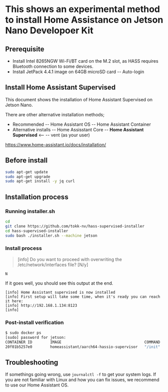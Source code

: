 # This shows an experimental method to install Home Assistance on Jetson Nano Developoer Kit

## Prerequisite 

- Install Intel 8265NGW Wi-Fi/BT card on the M.2 slot, as HASS requires Bluetooth connection to some devices.
- Install JetPack 4.4.1 image on 64GB microSD card
-- Auto-login


## Install Home Assistant Supervised

This document shows the installation of Home Assistant Supervised on Jetson Nano.

There are other alternative installation methods;
- Recommended
-- Home Assistant OS
--  Home Assistant Container
- Alternative installs
-- Home Assisstant Core
-- **Home Assistant Supervised** <--
-- vent (as your user)

https://www.home-assistant.io/docs/installation/

## Before install

```bash
sudo apt-get update
sudo apt-get upgrade
sudo apt-get install -y jq curl
```

## Installation process

### Running installer.sh

```bash
cd
git clone https://github.com/tokk-nv/hass-supervised-installer
cd hass-supervised-installer
sudo bash ./installer.sh --machine jetson
```

### Install process

> [info] Do you want to proceed with overwriting the /etc/network/interfaces file? [N/y]

`N`

If it goes well, you should see this output at the end.

```
[info] Home Assistant supervised is now installed
[info] First setup will take some time, when it's ready you can reach it here:
[info] http://192.168.1.134:8123
[info]
```

### Post-install verification

```bash
$ sudo docker ps
[sudo] password for jetson:
CONTAINER ID        IMAGE                                     COMMAND             CREATED             STATUS              PORTS               NAMES
20f01b5257e0        homeassistant/aarch64-hassio-supervisor   "/init"             23 minutes ago      Up 23 minutes                           hassio_supervisor

```


##

## Troubleshooting

If somethings going wrong, use `journalctl -f` to get your system logs. If you are not familiar with Linux and how you can fix issues, we recommend to use our Home Assistant OS.

